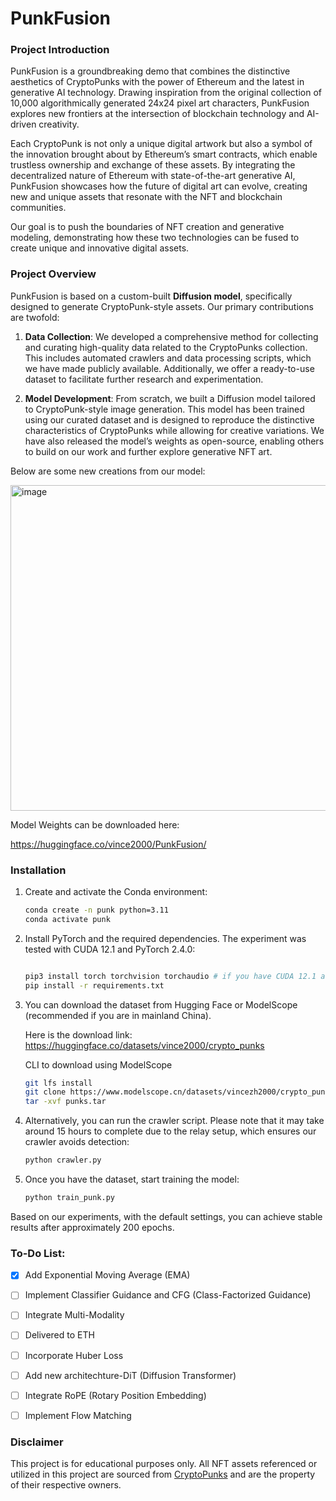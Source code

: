 # PunkFusion 

### Project Introduction

PunkFusion is a groundbreaking demo that combines the distinctive aesthetics of CryptoPunks with the power of Ethereum and the latest in generative AI technology. Drawing inspiration from the original collection of 10,000 algorithmically generated 24x24 pixel art characters, PunkFusion explores new frontiers at the intersection of blockchain technology and AI-driven creativity.

Each CryptoPunk is not only a unique digital artwork but also a symbol of the innovation brought about by Ethereum’s smart contracts, which enable trustless ownership and exchange of these assets. By integrating the decentralized nature of Ethereum with state-of-the-art generative AI, PunkFusion showcases how the future of digital art can evolve, creating new and unique assets that resonate with the NFT and blockchain communities.

Our goal is to push the boundaries of NFT creation and generative modeling, demonstrating how these two technologies can be fused to create unique and innovative digital assets.

### Project Overview

PunkFusion is based on a custom-built **Diffusion model**, specifically designed to generate CryptoPunk-style assets. Our primary contributions are twofold:

1. **Data Collection**: We developed a comprehensive method for collecting and curating high-quality data related to the CryptoPunks collection. This includes automated crawlers and data processing scripts, which we have made publicly available. Additionally, we offer a ready-to-use dataset to facilitate further research and experimentation.
  
2. **Model Development**: From scratch, we built a Diffusion model tailored to CryptoPunk-style image generation. This model has been trained using our curated dataset and is designed to reproduce the distinctive characteristics of CryptoPunks while allowing for creative variations. We have also released the model’s weights as open-source, enabling others to build on our work and further explore generative NFT art.

Below are some new creations from our model:

<img width="521" alt="image" src="https://github.com/user-attachments/assets/9e280f49-4fb8-4a7f-83d5-dcc19ccbb900">

Model Weights can be downloaded here:


https://huggingface.co/vince2000/PunkFusion/


### Installation

1. Create and activate the Conda environment:

   ```bash
   conda create -n punk python=3.11
   conda activate punk

2. Install PyTorch and the required dependencies. The experiment was tested with CUDA 12.1 and PyTorch 2.4.0:

   ```bash
   
   pip3 install torch torchvision torchaudio # if you have CUDA 12.1 and a linux machine
   pip install -r requirements.txt

3. You can download the dataset from Hugging Face or ModelScope (recommended if you are in mainland China).

   
   Here is the download link: https://huggingface.co/datasets/vince2000/crypto_punks

   CLI to download using ModelScope
   ```bash
   git lfs install
   git clone https://www.modelscope.cn/datasets/vincezh2000/crypto_punks.git # modelscope
   tar -xvf punks.tar

4. Alternatively, you can run the crawler script. Please note that it may take around 15 hours to complete due to the relay setup, which ensures our crawler avoids detection:

   ```bash
   python crawler.py


5. Once you have the dataset, start training the model:

   ```bash
   python train_punk.py

Based on our experiments, with the default settings, you can achieve stable results after approximately 200 epochs.

### To-Do List:
- [x] Add Exponential Moving Average (EMA)
- [ ] Implement Classifier Guidance and CFG (Class-Factorized Guidance)
- [ ] Integrate Multi-Modality
- [ ] Delivered to ETH
- [ ] Incorporate Huber Loss
- [ ] Add new architechture-DiT (Diffusion Transformer)
- [ ] Integrate RoPE (Rotary Position Embedding)
- [ ] Implement Flow Matching


### Disclaimer

This project is for educational purposes only. All NFT assets referenced or utilized in this project are sourced from [CryptoPunks](https://cryptopunks.app/) and are the property of their respective owners.
